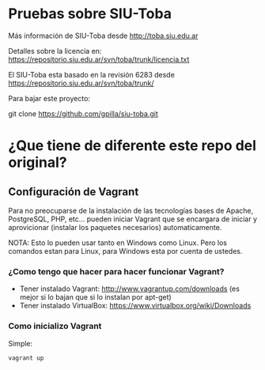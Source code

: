 Pruebas sobre SIU-Toba
========

Más información de SIU-Toba desde http://toba.siu.edu.ar

Detalles sobre la licencia en: https://repositorio.siu.edu.ar/svn/toba/trunk/licencia.txt

El SIU-Toba esta basado en la revisión 6283 desde https://repositorio.siu.edu.ar/svn/toba/trunk/

Para bajar este proyecto:

git clone https://github.com/gpilla/siu-toba.git

# ¿Que tiene de diferente este repo del original?

## Configuración de Vagrant

Para no preocuparse de la instalación de las tecnologías bases de Apache, PostgreSQL, PHP, etc... pueden iniciar Vagrant que se encargara
de iniciar y aprovicionar (instalar los paquetes necesarios) automaticamente.

NOTA: Esto lo pueden usar tanto en Windows como Linux. Pero los comandos estan para Linux, para Windows esta por cuenta de ustedes.

### ¿Como tengo que hacer para hacer funcionar Vagrant?

* Tener instalado Vagrant: http://www.vagrantup.com/downloads (es mejor si lo bajan que si lo instalan por apt-get)
* Tener instalado VirtualBox: https://www.virtualbox.org/wiki/Downloads

### Como inicializo Vagrant

Simple:

```
vagrant up
```
